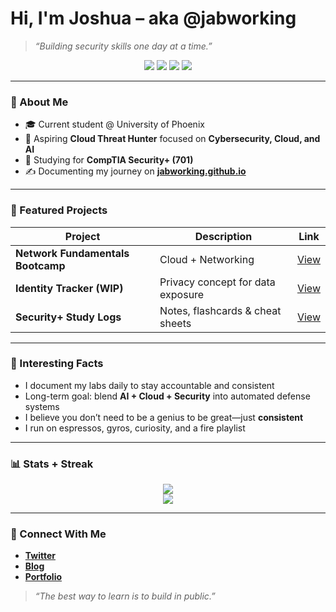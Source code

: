 # Hi, I'm Joshua – aka @jabworking

> *“Building security skills one day at a time.”*

<p align="center">
  <img src="https://img.shields.io/badge/OS-Linux-blue?logo=linux&style=flat-square" />
  <img src="https://img.shields.io/badge/Cloud-Azure-0078D4?logo=microsoft-azure&logoColor=white&style=flat-square" />
  <img src="https://img.shields.io/badge/Security+%20(701)-In%20Progress-orange?style=flat-square" />
  <img src="https://img.shields.io/badge/Blog-Live-green?logo=githubpages&style=flat-square" />
</p>

---

### 👋 About Me

- 🎓 Current student @ University of Phoenix  
- 🔧 Aspiring **Cloud Threat Hunter** focused on **Cybersecurity, Cloud, and AI**
- 🧠 Studying for **CompTIA Security+ (701)**
- ✍️ Documenting my journey on [**jabworking.github.io**](https://jabworking.github.io)

---

### 📌 Featured Projects

| Project | Description | Link |
|--------|-------------|------|
| **Network Fundamentals Bootcamp** | Cloud + Networking | [View](https://github.com/jabworking/exp-net-fundamentals-2025-Q2) |
| **Identity Tracker (WIP)** | Privacy concept for data exposure | [View](https://github.com/jabworking/cybersecurity-portfolio/tree/main/projects) |
| **Security+ Study Logs** | Notes, flashcards & cheat sheets | [View](https://github.com/jabworking/cybersecurity-portfolio/tree/main/security+_notes) |

---

### 🤖 Interesting Facts

- I document my labs daily to stay accountable and consistent
- Long-term goal: blend **AI + Cloud + Security** into automated defense systems
- I believe you don’t need to be a genius to be great—just **consistent**
- I run on espressos, gyros, curiosity, and a fire playlist

---

### 📊 Stats + Streak

<p align="center">
  <img src="https://github-readme-stats.vercel.app/api?username=jabworking&show_icons=true&theme=tokyonight" />
  <br />
  <img src="https://github-readme-streak-stats.herokuapp.com/?user=jabworking&theme=tokyonight" />
</p>

---

### 🔗 Connect With Me

- [**Twitter**](https://twitter.com/jabworking)
- [**Blog**](https://jabworking.github.io)
- [**Portfolio**](https://github.com/jabworking/cybersecurity-portfolio)

> *“The best way to learn is to build in public.”*
